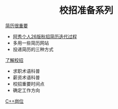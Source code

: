 <h1 align="center"> 校招准备系列</h1>

[简历很重要](Prepare/求求你了，不要乱写简历了.md) 

- [阿秀个人26版秋招简历迭代过程](#阿秀个人26版秋招简历迭代过程)
- 多用一些简历网站
- 投递简历的三种方式

[了解校招](Prepare/了解校招.html)

- 求职术语科普
- 薪资术语科普
- 校招重要时间点
- 确定工作方向

[C++岗位](Prepare/C++岗位.md)

